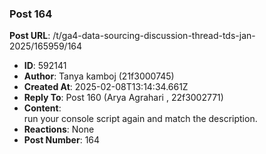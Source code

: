 ### Post 164
**Post URL**: /t/ga4-data-sourcing-discussion-thread-tds-jan-2025/165959/164
- **ID**: 592141
- **Author**: Tanya kamboj (21f3000745)
- **Created At**: 2025-02-08T13:14:34.661Z
- **Reply To**: Post 160 (Arya Agrahari , 22f3002771)
- **Content**:  
  run your console script again and match the description.
- **Reactions**: None
- **Post Number**: 164

